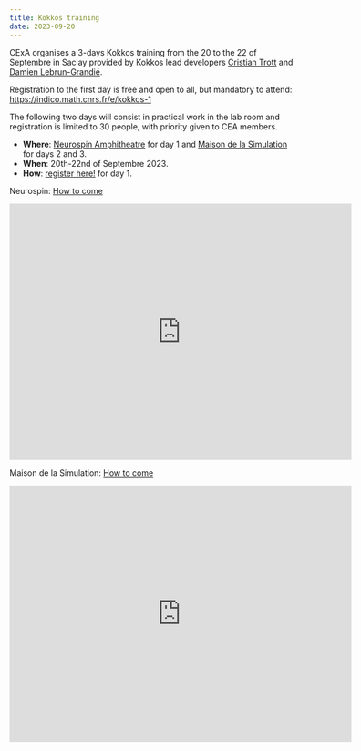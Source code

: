 ```yaml
---
title: Kokkos training
date: 2023-09-20
---
```


CExA organises a 3-days Kokkos training from the 20 to the 22 of Septembre in
Saclay provided by Kokkos lead developers
[Cristian Trott](https://extremecomputingtraining.anl.gov/speakers/christian-trott-snl/)
and
[Damien Lebrun-Grandié](https://www.ornl.gov/staff-profile/damien-t-lebrun-grandie).

Registration to the first day is free and open to all, but mandatory to attend:
https://indico.math.cnrs.fr/e/kokkos-1

The following two days will consist in practical work in the lab room and
registration is limited to 30 people, with priority given to CEA members.

- **Where**: [Neurospin Amphitheatre](https://goo.gl/maps/DrqiALxY547iXshJA) for
day 1 and [Maison de la Simulation](https://goo.gl/maps/ccdwwmcdQRRm1Sb2A) for
days 2 and 3.
- **When**: 20th-22nd of Septembre 2023.
- **How**: [register here!](https://indico.math.cnrs.fr/e/kokkos-1) for day 1.

Neurospin:
[How to come](https://joliot.cea.fr/drf/joliot/Pages/Entites_de_recherche/neurospin/Plan-neurospin.aspx)

<iframe src="https://www.google.com/maps/embed?pb=!1m14!1m8!1m3!1d1706.7828375688696!2d2.148987922683708!3d48.72041061301221!3m2!1i1024!2i768!4f13.1!3m3!1m2!1s0x47e67f14e80ea87d%3A0x9c50e7a885b66e5d!2sNeurospin!5e0!3m2!1sen!2sfr!4v1690451310534!5m2!1sen!2sfr" width="600" height="450" style="border:0;" allowfullscreen="" loading="lazy" referrerpolicy="no-referrer-when-downgrade"></iframe>



Maison de la Simulation:
[How to come](https://mdls.fr/how-to-come/)

<iframe src="https://www.google.com/maps/embed?pb=!1m18!1m12!1m3!1d2631.8449189785!2d2.15407651328232!3d48.72755487119501!2m3!1f0!2f0!3f0!3m2!1i1024!2i768!4f13.1!3m3!1m2!1s0x47e67f3d6ca35351%3A0xad658a7f81b4a1fe!2sMaison%20de%20la%20Simulation!5e0!3m2!1sen!2sfr!4v1690451425962!5m2!1sen!2sfr" width="600" height="450" style="border:0;" allowfullscreen="" loading="lazy" referrerpolicy="no-referrer-when-downgrade"></iframe>
